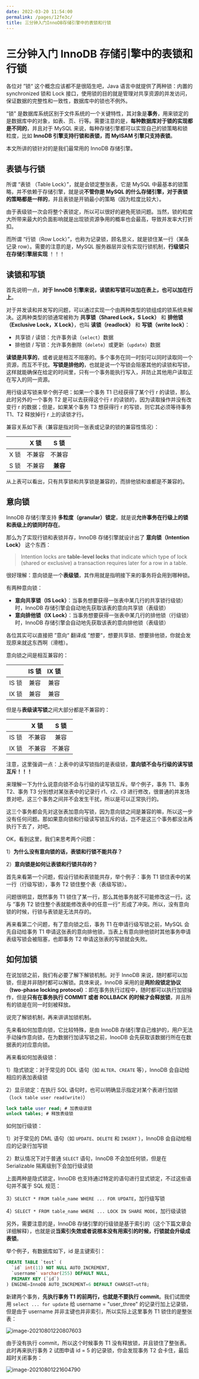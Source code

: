 ```yaml
---
date: 2022-03-20 11:54:00
permalink: /pages/12fe3c/
title: 三分钟入门InnoDB存储引擎中的表锁和行锁
---
```

# 三分钟入门 InnoDB 存储引擎中的表锁和行锁

各位对 ”锁“ 这个概念应该都不是很陌生吧，Java 语言中就提供了两种锁：内置的 synchronized 锁和 Lock 接口，使用锁的目的就是管理对共享资源的并发访问，保证数据的完整性和一致性，数据库中的锁也不例外。

“锁" 是数据库系统区别于文件系统的一个关键特性，其对象是**事务**，用来锁定的是数据库中的对象，如表、页、行等。需要注意的是，**每种数据库对于锁的实现都是不同的**，并且对于 MySQL 来说，每种存储引擎都可以实现自己的锁策略和锁粒度，比如 **InnoDB 引擎支持行锁和表锁，而 MyISAM 引擎只支持表锁**。

本文所讲的锁针对的是我们最常用的 InnoDB 存储引擎。

## 表锁与行锁

所谓 “表锁 （Table Lock）”，就是会锁定整张表，它是 MySQL 中最基本的锁策略，并不依赖于存储引擎，就是说**不管你是 MySQL 的什么存储引擎，对于表锁的策略都是一样的**，并且表锁是开销最小的策略（因为粒度比较大）。

由于表级锁一次会将整个表锁定，所以可以很好的避免死锁问题。当然，锁的粒度大所带来最大的负面影响就是出现锁资源争用的概率也会最高，导致并发率大打折扣。

而所谓 “行锁（Row Lock）”，也称为记录锁，顾名思义，就是锁住某一行（某条记录 row）。需要的注意的是，MySQL 服务器层并没有实现行锁机制，**行级锁只在存储引擎层实现** ！！！

## 读锁和写锁

首先说明一点，**对于 InnoDB 引擎来说，读锁和写锁可以加在表上，也可以加在行上**。

对于并发读和并发写的问题，可以通过实现一个由两种类型的锁组成的锁系统来解决。这两种类型的锁通常被称为 **共享锁（Shared Lock，S Lock）** 和 **排他锁（Exclusive Lock，X Lock）**，也叫 **读锁（readlock）** 和 **写锁（write lock）**：

- 共享锁 / 读锁：允许事务读（`select`）数据
- 排他锁 / 写锁：允许事务删除（`delete`）或更新（`update`）数据

**读锁是共享的**，或者说是相互不阻塞的。多个事务在同一时刻可以同时读取同一个资源，而互不干扰。**写锁是排他的**，也就是说一个写锁会阻塞其他的读锁和写锁，这样就能确保在给定的时间里，只有一个事务能执行写入，并防止其他用户读取正在写入的同一资源。

用行级读写锁来举个例子吧：如果一个事务 T1 已经获得了某个行 r 的读锁，那么此时另外的一个事务 T2 是可以去获得这个行 r 的读锁的，因为读取操作并没有改变行 r 的数据；但是，如果某个事务 T3 想获得行 r 的写锁，则它其必须等待事务 T1、T2 释放掉行 r 上的读锁才行。

兼容关系如下表（兼容是指对同一张表或记录的锁的兼容性情况）：

|      |  X 锁  |   S 锁   |
| :--: | :----: | :------: |
| X 锁 | 不兼容 |  不兼容  |
| S 锁 | 不兼容 | **兼容** |

从上表可以看出，只有共享锁和共享锁是兼容的，而排他锁和谁都是不兼容的。

## 意向锁

InnoDB 存储引擎支持 **多粒度（granular）锁定**，就是说**允许事务在行级上的锁和表级上的锁同时存在**。

那么为了实现行锁和表锁并存，InnoDB 存储引擎就设计出了 **意向锁（Intention Lock）** 这个东西：

> Intention locks are **table-level locks** that indicate which type of lock (shared or exclusive) a transaction requires later for a row in a table. 

很好理解：意向锁是一个**表级锁**，其作用就是指明接下来的事务将会用到哪种锁。

有两种意向锁：

- **意向共享锁（IS Lock）**：当事务想要获得一张表中某几行的共享锁行级锁）时，InnoDB 存储引擎会自动地先获取该表的意向共享锁（表级锁）
- **意向排他锁（IX Lock）**：当事务想要获得一张表中某几行的排他锁（行级锁）时，InnoDB 存储引擎会自动地先获取该表的意向排他锁（表级锁）

各位其实可以直接把 ”意向“ 翻译成 ”想要“，想要共享锁、想要排他锁，你就会发现原来就这东西啊（滑稽）。

意向锁之间是相互兼容的：

|       | IS 锁 | IX 锁 |
| :---: | :---: | :---: |
| IS 锁 | 兼容  | 兼容  |
| IX 锁 | 兼容  | 兼容  |

但是与**表级读写锁**之间大部分都是不兼容的：

|       |  X 锁  |  S 锁  |
| :---: | :----: | :----: |
| IS 锁 | 不兼容 |  兼容  |
| IX 锁 | 不兼容 | 不兼容 |

注意，这里强调一点：上表中的读写锁指的是表级锁，**意向锁不会与行级的读写锁互斥！！！**

来理解一下为什么说意向锁不会与行级的读写锁互斥。举个例子，事务 T1、事务 T2、事务 T3 分别想对某张表中的记录行 r1、r2、r3 进行修改，很普通的并发场景对吧，这三个事务之间并不会发生干扰，所以是可以正常执行的。

这三个事务都会先对这张表加意向写锁，因为意向锁之间是兼容的嘛，所以这一步没有任何问题。那如果意向锁和行级读写锁互斥的话，岂不是这三个事务都没法再执行下去了，对吧。



OK，看到这里，我们来思考两个问题：

1）**为什么没有意向锁的话，表锁和行锁不能共存？**

2）**意向锁是如何让表锁和行锁共存的？**

首先来看第一个问题，假设行锁和表锁能共存，举个例子：事务 T1 锁住表中的某一行（行级写锁），事务 T2 锁住整个表（表级写锁）。

问题很明显，既然事务 T1 锁住了某一行，那么其他事务就不可能修改这一行。这与 ”事务 T2 锁住整个表就能修改表中的任意一行“ 形成了冲突。所以，没有意向锁的时候，行锁与表锁是无法共存的。

再来看第二个问题，有了意向锁之后，事务 T1 在申请行级写锁之前，MySQL 会先自动给事务 T1 申请这张表的意向排他锁，当表上有意向排他锁时其他事务申请表级写锁会被阻塞，也即事务 T2 申请这张表的写锁就会失败。

## 如何加锁

在说加锁之前，我们有必要了解下解锁机制。对于 InnoDB 来说，随时都可以加锁，但是并非随时都可以解锁。具体来说，InnoDB 采用的是**两阶段锁定协议（two-phase locking protocol）**：即在事务执行过程中，随时都可以执行加锁操作，但是**只有在事务执行 COMMIT 或者 ROLLBACK 的时候才会释放锁**，并且所有的锁是在同一时刻被释放。

说完了解锁机制，再来讲讲加锁机制。

先来看如何加意向锁，它比较特殊，是由 InnoDB 存储引擎自己维护的，用户无法手动操作意向锁，在为数据行加读写锁之前，InooDB 会先获取该数据行所在在数据表的对应意向锁。

再来看如何加表级锁：

1）隐式锁定：对于常见的 DDL 语句（如 `ALTER`、`CREATE` 等），InnoDB 会自动给相应的表加表级锁

2）显示锁定：在执行 SQL 语句时，也可以明确显示指定对某个表进行加锁（`lock table user read(write)`）

```sql
lock table user read; # 加表级读锁
unlock tables; # 释放表级锁
```

如何加行级锁：

1）对于常见的 DML 语句（如 `UPDATE`、`DELETE` 和 `INSERT` ），InnoDB 会自动给相应的记录行加写锁

2）默认情况下对于普通 `SELECT` 语句，InnoDB 不会加任何锁，但是在 Serializable 隔离级别下会加行级读锁

上面两种是隐式锁定，InnoDB 也支持通过特定的语句进行显式锁定，不过这些语句并不属于 SQL 规范：

3）`SELECT * FROM table_name WHERE ... FOR UPDATE`，加行级写锁

4）`SELECT * FROM table_name WHERE ... LOCK IN SHARE MODE`，加行级读锁



另外，需要注意的是，InnoDB 存储引擎的行级锁是基于索引的（这个下篇文章会详细解释），也就是说**当索引失效或者说根本没有用索引的时候，行锁就会升级成表锁**。

举个例子，有数据库如下，id 是主键索引：

```sql
CREATE TABLE `test` (
  `id` int(11) NOT NULL AUTO_INCREMENT,
  `username` varchar(255) DEFAULT NULL,
  PRIMARY KEY (`id`)
) ENGINE=InnoDB AUTO_INCREMENT=6 DEFAULT CHARSET=utf8;
```

新建两个事务，**先执行事务 T1 的前两行，也就是不要执行 commit**。我们试图使用 `select ... for update` 给 username = "user_three" 的记录行加上记录锁，但是由于 username 并非主键也并非索引，所以实际上这里事务 T1 锁住的是整张表：

![image-20210801220807603](https://gitee.com/veal98/images/raw/master/img/20210801220807.png)

由于没有执行 commit，所以这个时候事务 T1 没有释放锁，并且锁住了整张表。此时再来执行事务 2 试图申请 id = 5 的记录锁，你会发现事务 T2 会卡住，最后超时关闭事务：

![image-20210801221604790](https://gitee.com/veal98/images/raw/master/img/20210801221604.png)
